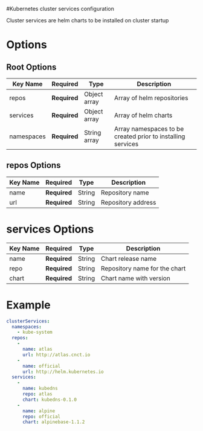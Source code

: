 #Kubernetes cluster services configuration

Cluster services are helm charts to be installed on cluster startup

# Options
## Root Options
| Key Name | Required | Type | Description|
| --- | --- | --- | --- |
| repos | __Required__ | Object array | Array of helm repositories |
| services | __Required__ | Object array | Array of helm charts |
| namespaces | __Required__ | String array | Array namespaces to be created prior to installing services |

## repos Options
| Key Name | Required | Type | Description|
| --- | --- | --- | --- |
| name | __Required__ | String | Repository name |
| url | __Required__ | String | Repository address |

# services Options
| Key Name | Required | Type | Description|
| --- | --- | --- | --- |
| name | __Required__ | String | Chart release name |
| repo | __Required__ | String | Repository name for the chart |
| chart | __Required__ | String | Chart name with version |

# Example
```yaml
clusterServices: 
  namespaces:
    - kube-system
  repos: 
    -
      name: atlas
      url: http://atlas.cnct.io
    -
      name: official
      url: http://helm.kubernetes.io
  services:
    -
      name: kubedns
      repo: atlas
      chart: kubedns-0.1.0
    -
      name: alpine
      repo: official
      chart: alpinebase-1.1.2

```